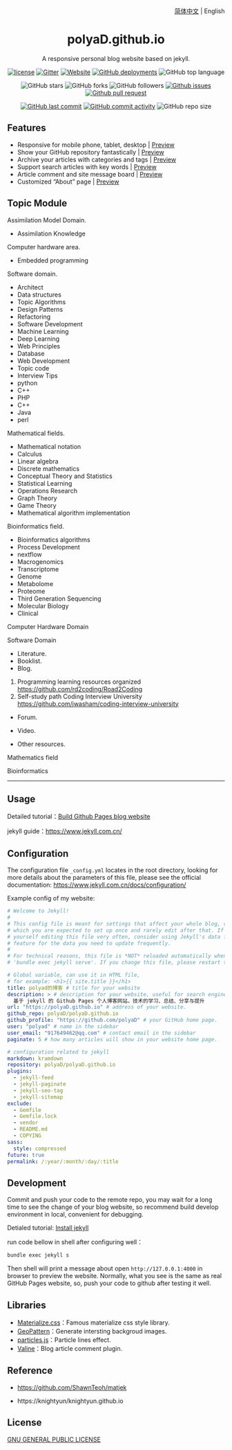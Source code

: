 <div align="center">
    <div align="right">
        <a href="README.md">简体中文</a> | English
    </div>
    <h1>polyaD.github.io</h1>
    <p>A responsive personal blog website based on jekyll.</p>

[![license](https://img.shields.io/github/license/polyaD/polyaD.github.io)](https://github.com/polyaD/polyaD.github.io/blob/master/COPYING)
[![Gitter](https://img.shields.io/gitter/room/polyaD/polyaD.github.i0)](https://gitter.im/polyaD-github-io/community?utm_source=badge&utm_medium=badge&utm_campaign=pr-badge)
[![Website](https://img.shields.io/website?down_color=lightgrey%09&down_message=offline&up_color=%09aqua&up_message=online&url=https%3A%2F%2FpolyaD.github.io)](https://polyaD.github.io)
[![GitHub deployments](https://img.shields.io/github/deployments/polyaD/polyaD.github.io/github-pages)](https://github.com/polyaD/polyaD.github.io/deployments)
![GitHub top language](https://img.shields.io/github/languages/top/polyaD/polyaD.github.io)

![GitHub stars](https://img.shields.io/github/stars/polyaD/polyaD.github.io?style=flat)
![GitHub forks](https://img.shields.io/github/forks/polyaD/polyaD.github.io?style=flat)
![GitHub followers](https://img.shields.io/github/followers/polyaD?style=flat)
[![Github issues](https://img.shields.io/badge/issues-welcome-success)](https://github.com/polyaD/polyaD.github.io/issues)
[![Github pull request](https://img.shields.io/badge/pull%20request-welcome-success)](https://github.com/polyaD/polyaD.github.io/pulls)

[![GitHub last commit](https://img.shields.io/github/last-commit/polyaD/polyaD.github.io)](https://github.com/polyaD/polyaD.github.io/commit/master)
[![GitHub commit activity](https://img.shields.io/github/commit-activity/m/polyaD/polyaD.github.io)](https://github.com/polyaD/polyaD.github.io/graphs/commit-activity)
![GitHub repo size](https://img.shields.io/github/repo-size/polyaD/polyaD.github.io)
</div>

## Features

- Responsive for mobile phone, tablet, desktop | [Preview](https://polyaD.github.io)
- Show your GitHub repository fantastically | [Preview](https://polyaD.github.io/projects)
- Archive your articles with categories and tags | [Preview](https://polyaD.github.io/categories)
- Support search articles with key words | [Preview](https://polyaD.github.io)
- Article comment and site message board | [Preview](https://polyaD.github.io/message)
- Customized “About” page | [Preview](https://polyaD.github.io/about)

## Topic Module
Assimilation Model Domain.
- Assimilation Knowledge

Computer hardware area.
- Embedded programming  

Software domain.
- Architect
- Data structures
- Topic Algorithms
- Design Patterns
- Refactoring
- Software Development
- Machine Learning
- Deep Learning
- Web Principles
- Database
- Web Development
- Topic code
- Interview Tips
- python
- C++
- PHP
- C++
- Java
- perl

Mathematical fields.
- Mathematical notation
- Calculus
- Linear algebra
- Discrete mathematics
- Conceptual Theory and Statistics
- Statistical Learning
- Operations Research
- Graph Theory
- Game Theory
- Mathematical algorithm implementation


Bioinformatics field.
- Bioinformatics algorithms
- Process Development
- nextflow
- Macrogenomics
- Transcriptome
- Genome
- Metabolome
- Proteome
- Third Generation Sequencing
- Molecular Biology
- Clinical












Computer Hardware Domain

Software Domain
- Literature.
- Booklist.
- Blog.
1. Programming learning resources organized https://github.com/rd2coding/Road2Coding
2. Self-study path Coding Interview University https://github.com/jwasham/coding-interview-university
- Forum.

- Video.
- Other resources.

Mathematics field

Bioinformatics


----







## Usage

Detailed tutorial：[Build Github Pages blog website](https://polyaD.github.io/2018/04/01/github-pages-blog)

jekyll guide：<https://www.jekyll.com.cn/>

## Configuration

The configuration file `_config.yml` locates in the root directory, looking for more details about the parameters of this file, please see the official documentation: <https://www.jekyll.com.cn/docs/configuration/>

Example config of my website:
```yml
# Welcome to Jekyll!
#
# This config file is meant for settings that affect your whole blog, values
# which you are expected to set up once and rarely edit after that. If you find
# yourself editing this file very often, consider using Jekyll's data files
# feature for the data you need to update frequently.
#
# For technical reasons, this file is *NOT* reloaded automatically when you use
# 'bundle exec jekyll serve'. If you change this file, please restart the server process.

# Global variable, can use it in HTML file,
# for example: <h1>{{ site.title }}</h1> 
title: polyad的博客 # title for your website
description: > # description for your website, useful for search engine exhibition.
  基于 jekyll 的 Github Pages 个人博客网站，技术的学习、总结、分享与提升
url: "https://polyaD.github.io" # address of your website.
github_repo: polyaD/polyaD.github.io
github_profile: "https://github.com/polyaD" # your GitHub home page.
user: "polyad" # name in the sidebar
user_email: "917649462@qq.com" # contact email in the sidebar
paginate: 5 # how many articles will show in your website home page.

# configuration related to jekyll
markdown: kramdown
repository: polyaD/polyaD.github.io
plugins:
  - jekyll-feed
  - jekyll-paginate
  - jekyll-seo-tag
  - jekyll-sitemap
exclude:
  - Gemfile
  - Gemfile.lock
  - vendor
  - README.md
  - COPYING
sass:
  style: compressed
future: true
permalink: /:year/:month/:day/:title
```

## Development

Commit and push your code to the remote repo, you may wait for a long time to see the change of your blog website, so recommend build develop environment in local, convenient for debugging.

Detialed tutorial: [Install jekyll](https://polyaD.github.io/2018/04/01/github-pages-blog#%E5%AE%89%E8%A3%85jekyll-)

run code bellow in shell after configuring well：
```cmd
bundle exec jekyll s
```

Then shell will print a message about open `http://127.0.0.1:4000` in browser to preview the website. Normally, what you see is the same as real GitHub Pages website, so, push your code to github after testing it well.

## Libraries

- [Materialize.css](http://materializecss.com/)：Famous materialize css style library.
- [GeoPattern](http://btmills.github.io/geopattern/)：Generate intersting backgroud images.
- [particles.js](https://marcbruederlin.github.io/particles.js/)：Particle lines effect.
- [Valine](https://valine.js.org/)：Blog article comment plugin.

## Reference

- https://github.com/ShawnTeoh/matjek

- https://knightyun/knightyun.github.io 

## License

[GNU GENERAL PUBLIC LICENSE](https://github.com/polyaD/polyaD.github.io/blob/master/COPYING)